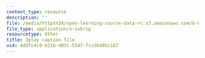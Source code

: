 ```yaml
---
content_type: resource
description: ''
file: /media/https%3A/open-learning-course-data-rc.s3.amazonaws.com/8-01sc-classical-mechanics-fall-2016/4ddfc4c0b21bd03c5547fccdbd8bc187_m8_3VwHy7tE.srt
file_type: application/x-subrip
resourcetype: Other
title: 3play caption file
uid: 4ddfc4c0-b21b-d03c-5547-fccdbd8bc187
---
```

